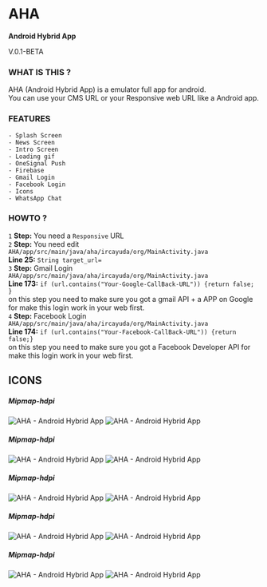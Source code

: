 # AHA
<strong>Android Hybrid App</strong>
<p>V.0.1-BETA</p>

### WHAT IS THIS ?
AHA (Android Hybrid App) is a emulator full app for android.<br/>
You can use your CMS URL or your Responsive web URL like a Android app.

### FEATURES
	- Splash Screen
	- News Screen
	- Intro Screen
	- Loading gif
	- OneSignal Push
	- Firebase
	- Gmail Login
	- Facebook Login
	- Icons
	- WhatsApp Chat
	
	
### HOWTO ?
`1` <b>Step:</b> You need a `Responsive` URL <br/>
`2` <b>Step:</b> You need edit `AHA/app/src/main/java/aha/ircayuda/org/MainActivity.java` <br/><b>Line 25:</b> `String target_url=`<br/>
`3` <b>Step:</b> Gmail Login `AHA/app/src/main/java/aha/ircayuda/org/MainActivity.java` <br/><b>Line 173:</b> `if (url.contains("Your-Google-CallBack-URL")) {return false; }`<br/>
on this step you need to make sure you got a gmail API + a APP on Google for make this login work in your web first.<br/>
`4` <b>Step:</b> Facebook Login `AHA/app/src/main/java/aha/ircayuda/org/MainActivity.java` <br/><b>Line 174:</b> `if (url.contains("Your-Facebook-CallBack-URL")) {return false;}`<br/>
on this step you need to make sure you got a Facebook Developer API for make this login work in your web first.<br/>


## ICONS

##### Mipmap-hdpi
<img src="https://ircayuda.org/aha/img/mipmap-hdpi/ic_launcher.png" alt="AHA - Android Hybrid App"/> 
<img src="https://ircayuda.org/aha/img/mipmap-hdpi/ic_launcher_round.png" alt="AHA - Android Hybrid App"/>

##### Mipmap-hdpi
<img src="https://ircayuda.org/aha/img/mipmap-mdpi/ic_launcher.png" alt="AHA - Android Hybrid App"/> 
<img src="https://ircayuda.org/aha/img/mipmap-mdpi/ic_launcher_round.png" alt="AHA - Android Hybrid App"/>

##### Mipmap-hdpi
<img src="https://ircayuda.org/aha/img/mipmap-xhdpi/ic_launcher.png" alt="AHA - Android Hybrid App"/> 
<img src="https://ircayuda.org/aha/img/mipmap-xhdpi/ic_launcher_round.png" alt="AHA - Android Hybrid App"/>

##### Mipmap-hdpi
<img src="https://ircayuda.org/aha/img/mipmap-xxhdpi/ic_launcher.png" alt="AHA - Android Hybrid App"/> 
<img src="https://ircayuda.org/aha/img/mipmap-xxhdpi/ic_launcher_round.png" alt="AHA - Android Hybrid App"/>

##### Mipmap-hdpi
<img src="https://ircayuda.org/aha/img/mipmap-xxxhdpi/ic_launcher.png" alt="AHA - Android Hybrid App"/>
<img src="https://ircayuda.org/aha/img/mipmap-xxxhdpi/ic_launcher_round.png" alt="AHA - Android Hybrid App"/>